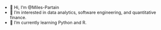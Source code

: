 - 👋 Hi, I’m @Miles-Partain
- 👀 I’m interested in data analytics, software engineering, and quantitative finance.
- 🌱 I’m currently learning Python and R.

<!---
Miles-Partain/Miles-Partain is a ✨ special ✨ repository because its `README.md` (this file) appears on your GitHub profile.
You can click the Preview link to take a look at your changes.
--->

